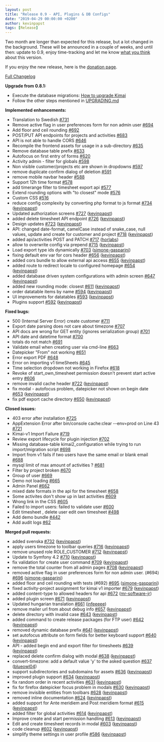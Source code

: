 ```yaml
---
layout: post
title: "Release 0.9 - API, Plugins & DB Configs"
date: "2019-04-29 00:00:00 +0200"
author: kevinpapst
tags: [Release]
---
```


Two month are longer than expected for this release, but a lot changed in the background. These will be announced in a 
couple of weeks, and until then: update to 0.9, enjoy time-tracking and let me know [what you think](https://github.com/kevinpapst/kimai2/issues) about this version.

If you enjoy the new release, here is the [donation page](https://www.kimai.org/donate/). 

[Full Changelog](https://github.com/kevinpapst/kimai2/compare/0.8.1..0.9)

**Upgrade from 0.8.1:**

- Execute the database migrations: [How to upgrade Kimai](https://github.com/kevinpapst/kimai2/blob/master/UPGRADING.md)
- Follow the other steps mentioned in [UPGRADING.md](https://github.com/kevinpapst/kimai2/blob/master/UPGRADING.md)

**Implemented enhancements:**

- Translation to Swedish [\#731](https://github.com/kevinpapst/kimai2/issues/731)
- Remove active flag in user preferences form for non admin user [\#694](https://github.com/kevinpapst/kimai2/issues/694)
- Add floor and ceil rounding [\#692](https://github.com/kevinpapst/kimai2/issues/692)
- POST/PUT API endpoints for projects and activities [\#683](https://github.com/kevinpapst/kimai2/issues/683)
- API is not able to handle CORS [\#646](https://github.com/kevinpapst/kimai2/issues/646)
- Recompile the frontend assets for usage in a sub-directory [\#635](https://github.com/kevinpapst/kimai2/issues/635)
- Remove database table prefix [\#633](https://github.com/kevinpapst/kimai2/issues/633)
- Autofocus on first entry of forms [\#620](https://github.com/kevinpapst/kimai2/issues/620)
- Activity admin - filter for globals [\#598](https://github.com/kevinpapst/kimai2/issues/598)
- Non visible customer/projects etc are shown in dropdowns [\#597](https://github.com/kevinpapst/kimai2/issues/597)
- remove duplicate confirm dialog of deletion [\#591](https://github.com/kevinpapst/kimai2/issues/591)
- remove mobile navbar header [\#588](https://github.com/kevinpapst/kimai2/issues/588)
- Support 12h time format [\#578](https://github.com/kevinpapst/kimai2/issues/578)
- add timerange filter to timesheet export api [\#577](https://github.com/kevinpapst/kimai2/issues/577)
- Extend rounding options with "to closest" mode [\#576](https://github.com/kevinpapst/kimai2/issues/576)
- Custom CSS [\#516](https://github.com/kevinpapst/kimai2/issues/516)
- reduce config complexity by converting php format to js format [\#734](https://github.com/kevinpapst/kimai2/pull/734) ([kevinpapst](https://github.com/kevinpapst))
- Updated authorization screens [\#727](https://github.com/kevinpapst/kimai2/pull/727) ([kevinpapst](https://github.com/kevinpapst))
- added delete timesheet API endpoint [\#726](https://github.com/kevinpapst/kimai2/pull/726) ([kevinpapst](https://github.com/kevinpapst))
- Design updates [\#723](https://github.com/kevinpapst/kimai2/pull/723) ([kevinpapst](https://github.com/kevinpapst))
- API: changed date-format, camelCase instead of snake\_case, null values, update and create for customer and project [\#718](https://github.com/kevinpapst/kimai2/pull/718) ([kevinpapst](https://github.com/kevinpapst))
- added api/activities POST and PATCH [\#717](https://github.com/kevinpapst/kimai2/pull/717) ([horlabs](https://github.com/horlabs))
- allow to overwrite config via prepend [\#715](https://github.com/kevinpapst/kimai2/pull/715) ([kevinpapst](https://github.com/kevinpapst))
- Load export type ids dynamically [\#703](https://github.com/kevinpapst/kimai2/pull/703) ([simone-gasparini](https://github.com/simone-gasparini))
- fixing default env var for cors header [\#656](https://github.com/kevinpapst/kimai2/pull/656) ([kevinpapst](https://github.com/kevinpapst))
- added cors bundle to allow external api access [\#655](https://github.com/kevinpapst/kimai2/pull/655) ([kevinpapst](https://github.com/kevinpapst))
- added route to redirect locale to configured homepage [\#654](https://github.com/kevinpapst/kimai2/pull/654) ([kevinpapst](https://github.com/kevinpapst))
-  added database driven system configurations with admin screen [\#647](https://github.com/kevinpapst/kimai2/pull/647) ([kevinpapst](https://github.com/kevinpapst))
- added new rounding mode: closest [\#611](https://github.com/kevinpapst/kimai2/pull/611) ([kevinpapst](https://github.com/kevinpapst))
- order datatable items by name [\#594](https://github.com/kevinpapst/kimai2/pull/594) ([kevinpapst](https://github.com/kevinpapst))
- UI improvements for datatables [\#593](https://github.com/kevinpapst/kimai2/pull/593) ([kevinpapst](https://github.com/kevinpapst))
- Plugins support [\#592](https://github.com/kevinpapst/kimai2/pull/592) ([kevinpapst](https://github.com/kevinpapst))

**Fixed bugs:**

- 500 \(Internal Server Error\) create customer [\#711](https://github.com/kevinpapst/kimai2/issues/711)
- Export date parsing does not care about timezone [\#707](https://github.com/kevinpapst/kimai2/issues/707)
- API docs are wrong for GET entity \(ignores serialization group\) [\#701](https://github.com/kevinpapst/kimai2/issues/701)
- API date and datetime format [\#700](https://github.com/kevinpapst/kimai2/issues/700)
- totals do not match [\#691](https://github.com/kevinpapst/kimai2/issues/691)
- Validate email when creating user via cmd-line [\#663](https://github.com/kevinpapst/kimai2/issues/663)
- Datepicker "From" not working [\#651](https://github.com/kevinpapst/kimai2/issues/651)
- Error export PDF [\#648](https://github.com/kevinpapst/kimai2/issues/648)
- Error on importing v1 timeSheets [\#645](https://github.com/kevinpapst/kimai2/issues/645)
- Time selection dropdown not working in Firefox [\#618](https://github.com/kevinpapst/kimai2/issues/618)
- Revoke of start\_own\_timesheet permission doesn't prevent start active entry [\#606](https://github.com/kevinpapst/kimai2/issues/606)
- remove invalid cache header [\#722](https://github.com/kevinpapst/kimai2/pull/722) ([kevinpapst](https://github.com/kevinpapst))
- fix modal - autofocus problem, datepicker not shown on begin date [\#653](https://github.com/kevinpapst/kimai2/pull/653) ([kevinpapst](https://github.com/kevinpapst))
- fix pdf export cache directory [\#650](https://github.com/kevinpapst/kimai2/pull/650) ([kevinpapst](https://github.com/kevinpapst))

**Closed issues:**

- 403 error after installation [\#725](https://github.com/kevinpapst/kimai2/issues/725)
- AppExtension Error after bin/console cache:clear --env=prod on Line 43 [\#721](https://github.com/kevinpapst/kimai2/issues/721)
- Kimai-v1 Import Failure [\#719](https://github.com/kevinpapst/kimai2/issues/719)
- Review export lifecycle for plugin injection [\#702](https://github.com/kevinpapst/kimai2/issues/702)
- Missing database-table kimai2\_configuration while trying to run import/migration script [\#698](https://github.com/kevinpapst/kimai2/issues/698)
- Import from v1 fails if two users have the same email or blank email [\#688](https://github.com/kevinpapst/kimai2/issues/688)
- mysql limit of max amount of activities ? [\#681](https://github.com/kevinpapst/kimai2/issues/681)
- Filter by project broken [\#670](https://github.com/kevinpapst/kimai2/issues/670)
- Group of user [\#669](https://github.com/kevinpapst/kimai2/issues/669)
- Demo not loading [\#665](https://github.com/kevinpapst/kimai2/issues/665)
- Admin Panel [\#662](https://github.com/kevinpapst/kimai2/issues/662)
- mixed date formats in the api for the timesheet [\#658](https://github.com/kevinpapst/kimai2/issues/658)
- Some activites don't show up in last activities [\#609](https://github.com/kevinpapst/kimai2/issues/609)
- Wrong link in the CSS [\#605](https://github.com/kevinpapst/kimai2/issues/605)
- Failed to import users: failed to validate user [\#600](https://github.com/kevinpapst/kimai2/issues/600)
- Edit timesheet , delete user edit own timesheet [\#498](https://github.com/kevinpapst/kimai2/issues/498)
- Add demo bundle [\#442](https://github.com/kevinpapst/kimai2/issues/442)
- Add audit logs [\#62](https://github.com/kevinpapst/kimai2/issues/62)

**Merged pull requests:**

- added svenska [\#732](https://github.com/kevinpapst/kimai2/pull/732) ([kevinpapst](https://github.com/kevinpapst))
- apply users timezone to toolbar queries [\#716](https://github.com/kevinpapst/kimai2/pull/716) ([kevinpapst](https://github.com/kevinpapst))
- remove unused role ROLE\_CUSTOMER [\#712](https://github.com/kevinpapst/kimai2/pull/712) ([kevinpapst](https://github.com/kevinpapst))
- Update to Symfony 4.2 [\#710](https://github.com/kevinpapst/kimai2/pull/710) ([kevinpapst](https://github.com/kevinpapst))
- fix validation for create user command [\#709](https://github.com/kevinpapst/kimai2/pull/709) ([kevinpapst](https://github.com/kevinpapst))
- remove the total counter from all admin pages [\#708](https://github.com/kevinpapst/kimai2/pull/708) ([kevinpapst](https://github.com/kevinpapst))
- removed active flag in user preferences form for non admin user. \(\#694\) [\#696](https://github.com/kevinpapst/kimai2/pull/696) ([simone-gasparini](https://github.com/simone-gasparini))
- added floor and ceil rounding with tests \(\#692\) [\#695](https://github.com/kevinpapst/kimai2/pull/695) ([simone-gasparini](https://github.com/simone-gasparini))
- fixed activity-project assignment for kimai v1 importer [\#679](https://github.com/kevinpapst/kimai2/pull/679) ([kevinpapst](https://github.com/kevinpapst))
- added content-type to allowed headers for api [\#672](https://github.com/kevinpapst/kimai2/pull/672) ([mr-software-jr](https://github.com/mr-software-jr))
- added plugin screen [\#671](https://github.com/kevinpapst/kimai2/pull/671) ([kevinpapst](https://github.com/kevinpapst))
- Updated hungarian translation [\#661](https://github.com/kevinpapst/kimai2/pull/661) ([infeeeee](https://github.com/infeeeee))
- remove mailer url from about debug info [\#657](https://github.com/kevinpapst/kimai2/pull/657) ([kevinpapst](https://github.com/kevinpapst))
- delete directory with invalid case [\#643](https://github.com/kevinpapst/kimai2/pull/643) ([kevinpapst](https://github.com/kevinpapst))
- added command to create release packages \(for FTP user\) [\#642](https://github.com/kevinpapst/kimai2/pull/642) ([kevinpapst](https://github.com/kevinpapst))
- removed dynamic database prefix [\#641](https://github.com/kevinpapst/kimai2/pull/641) ([kevinpapst](https://github.com/kevinpapst))
- set autofocus attribute on form fields for better keyboard support [\#640](https://github.com/kevinpapst/kimai2/pull/640) ([kevinpapst](https://github.com/kevinpapst))
- API - added begin end and export filter for timesheets [\#639](https://github.com/kevinpapst/kimai2/pull/639) ([kevinpapst](https://github.com/kevinpapst))
- replaced delete confirm dialog with modal [\#638](https://github.com/kevinpapst/kimai2/pull/638) ([kevinpapst](https://github.com/kevinpapst))
- convert-timezone: add a default value 'y' to the asked question [\#637](https://github.com/kevinpapst/kimai2/pull/637) ([blueowl04](https://github.com/blueowl04))
- support subdirectories and subdomains for assets [\#636](https://github.com/kevinpapst/kimai2/pull/636) ([kevinpapst](https://github.com/kevinpapst))
- improved plugin support [\#634](https://github.com/kevinpapst/kimai2/pull/634) ([kevinpapst](https://github.com/kevinpapst))
- fix random order in recent activities [\#631](https://github.com/kevinpapst/kimai2/pull/631) ([kevinpapst](https://github.com/kevinpapst))
- fix for firefox datepicker focus problem in modals [\#630](https://github.com/kevinpapst/kimai2/pull/630) ([kevinpapst](https://github.com/kevinpapst))
- remove invisible entities from toolbars [\#628](https://github.com/kevinpapst/kimai2/pull/628) ([kevinpapst](https://github.com/kevinpapst))
- removed inline documentation [\#624](https://github.com/kevinpapst/kimai2/pull/624) ([kevinpapst](https://github.com/kevinpapst))
- added support for Ante meridiem and Post meridiem format [\#615](https://github.com/kevinpapst/kimai2/pull/615) ([kevinpapst](https://github.com/kevinpapst))
- added filter for global activities [\#614](https://github.com/kevinpapst/kimai2/pull/614) ([kevinpapst](https://github.com/kevinpapst))
- Improve create and start permission handling [\#613](https://github.com/kevinpapst/kimai2/pull/613) ([kevinpapst](https://github.com/kevinpapst))
- Edit and create timesheet records in modal [\#603](https://github.com/kevinpapst/kimai2/pull/603) ([kevinpapst](https://github.com/kevinpapst))
- code cleanup [\#602](https://github.com/kevinpapst/kimai2/pull/602) ([kevinpapst](https://github.com/kevinpapst))
- simplify theme settings in user profile [\#586](https://github.com/kevinpapst/kimai2/pull/586) ([kevinpapst](https://github.com/kevinpapst))


